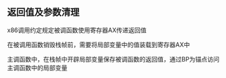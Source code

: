 返回值及参数清理
---

x86调用约定规定被调函数使用寄存器AX传递返回值

在被调用函数销毁栈帧前，需要将局部变量中的值装载到寄存器AX中

主调函数中，在栈帧中开辟局部变量保存被调函数的返回值，通过BP为锚点访问主调函数中的局部变量
